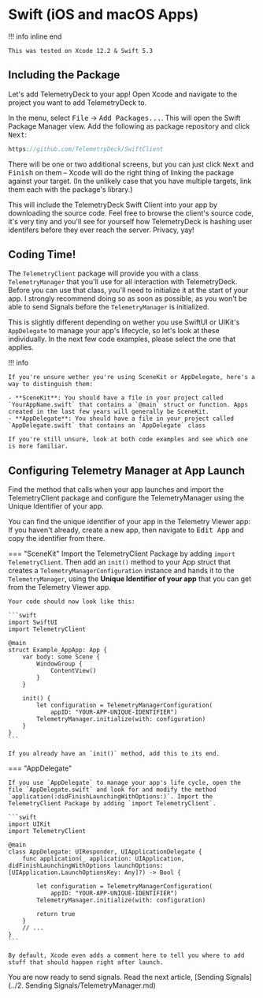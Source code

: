 # Swift (iOS and macOS Apps)

!!! info inline end

    This was tested on Xcode 12.2 & Swift 5.3

## Including the Package

Let's add TelemetryDeck to your app! Open Xcode and navigate to the project you want to add TelemetryDeck to.

In the menu, select <kbd>File</kbd> -> <kbd>Add Packages...</kbd>. This will open the Swift Package Manager view. Add the following as package repository and click <kbd>Next</kbd>: 

```swift
https://github.com/TelemetryDeck/SwiftClient
```

There will be one or two additional screens, but you can just click <kbd>Next</kbd> and <kbd>Finish</kbd> on them – Xcode will do the right thing of linking the package against your target. (In the unlikely case that you have multiple targets, link them each with the package's library.)

This will include the TelemetryDeck Swift Client into your app by downloading the source code. Feel free to browse the client's source code, it's very tiny and you'll see for yourself how TelemetryDeck is hashing user identifers before they ever reach the server. Privacy, yay! 

## Coding Time!

The `TelemetryClient` package will provide you with a class `TelemetryManager` that you'll use for all interaction with TelemetryDeck. Before you can use that class, you'll need to initialize it at the start of your app. I strongly recommend doing so as soon as possible, as you won't be able to send Signals before the `TelemetryManager` is initialized.

This is slightly different depending on wether you use SwiftUI or UIKit's `AppDelegate` to manage your app's lifecycle, so let's look at these individually. In the next few code examples, please select the one that applies.


!!! info

    If you're unsure wether you're using SceneKit or AppDelegate, here's a way to distinguish them:

    - **SceneKit**: You should have a file in your project called `YourAppName.swift` that contains a `@main` struct or function. Apps created in the last few years will generally be SceneKit.
    - **AppDelegate**: You should have a file in your project called `AppDelegate.swift` that contains an `AppDelegate` class

    If you're still unsure, look at both code examples and see which one is more familiar.

## Configuring Telemetry Manager at App Launch

Find the method that calls when your app launches and import the TelemetryClient package and configure the TelemetryManager using the Unique Identifier of your app. 

You can find the unique identifier of your app in the Telemetry Viewer app: If you haven't already, create a new app, then navigate to <kbd>Edit App</kbd> and copy the identifier from there.

=== "SceneKit"
    Import the TelemetryClient Package by adding `import TelemetryClient`. Then add an `init()` method to your App struct that creates a `TelemetryManagerConfiguration` instance and hands it to the `TelemetryManager`, using the **Unique Identifier of your app** that you can get from the Telemetry Viewer app.

    Your code should now look like this:

    ```swift
    import SwiftUI
    import TelemetryClient

    @main
    struct Example_AppApp: App {
        var body: some Scene {
            WindowGroup {
                ContentView()
            }
        }
        
        init() {
            let configuration = TelemetryManagerConfiguration(
                appID: "YOUR-APP-UNIQUE-IDENTIFIER")
            TelemetryManager.initialize(with: configuration)
        }
    }
    ```

    If you already have an `init()` method, add this to its end.

=== "AppDelegate"

    If you use `AppDelegate` to manage your app's life cycle, open the file `AppDelegate.swift` and look for and modify the method `application(:didFinishLaunchingWithOptions:)`. Import the TelemetryClient Package by adding `import TelemetryClient`.

    ```swift
    import UIKit
    import TelemetryClient

    @main
    class AppDelegate: UIResponder, UIApplicationDelegate {
        func application(_ application: UIApplication, didFinishLaunchingWithOptions launchOptions: [UIApplication.LaunchOptionsKey: Any]?) -> Bool {
            
            let configuration = TelemetryManagerConfiguration(
                appID: "YOUR-APP-UNIQUE-IDENTIFIER")
            TelemetryManager.initialize(with: configuration)

            return true
        }
        // ...
    }
    ```

    By default, Xcode even adds a comment here to tell you where to add stuff that should happen right after launch. 

You are now ready to send signals. Read the next article, [Sending Signals](../2. Sending Signals/TelemetryManager.md)